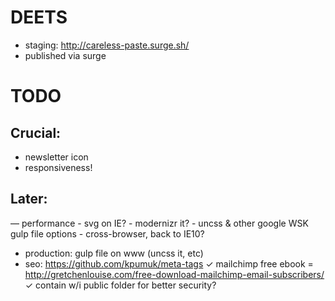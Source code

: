 DEETS
===================================================
- staging: http://careless-paste.surge.sh/
- published via surge

TODO
===================================================
Crucial:
---------------------------------------------------
- newsletter icon
- responsiveness!

Later:
---------------------------------------------------
— performance
    - svg on IE?
    - modernizr it?
    - uncss & other google WSK gulp file options
    - cross-browser, back to IE10?    
- production: gulp file on www (uncss it, etc)
- seo: https://github.com/kpumuk/meta-tags
✓ mailchimp free ebook = http://gretchenlouise.com/free-download-mailchimp-email-subscribers/
✓ contain w/i public folder for better security?
